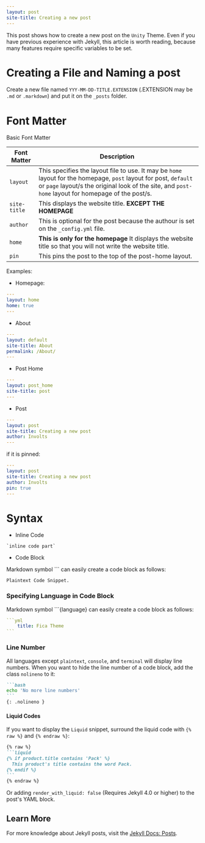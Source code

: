 ```yaml
---
layout: post
site-title: Creating a new post
---
```


This post shows how to create a new post on the `Unity` Theme. Even if you have previous experience with Jekyll, this article is worth reading, because many features require specific variables to be set.

# Creating a File and Naming a post

Create a new file named `YYY-MM-DD-TITLE.EXTENSION` (.EXTENSION may be `.md` or `.markdown`) and put it on the `_posts` folder.

# Font Matter

Basic Font Matter

|             Font Matter               |  Description
| --------------------------------------|------------------
| `layout`                             |  This specifies the layout file to use. It may be `home` layout for the homepage, `post` layout for post, `default` or `page` layout/s the original look of the site, and `post-home` layout for homepage of the post/s. 
| `site-title`                          | This displays the website title. **EXCEPT THE HOMEPAGE**
| `author`                              |  This is optional for the post because the authour is set on the `_config.yml` file.
| `home`                                | **This is only for the homepage** It displays the website title so that you will not write the website title.
| `pin`                              | This pins the post to the top of the post-home layout.

Examples:

- Homepage:

```yml
---
layout: home
home: true
---

```

- About

```yml
---
layout: default
site-title: About
permalink: /About/
---

```

- Post Home

```yml
---
layout: post_home
site-title: post
---
```

- Post

```yml
---
layout: post
site-title: Creating a new post
author: Involts
---
```

if it is pinned:
```yml
---
layout: post
site-title: Creating a new post
author: Involts
pin: true
---
```


# Syntax

- Inline Code

```
`inline code part`
```

- Code Block

Markdown symbol ``` can easily create a code block as follows:

```
Plaintext Code Snippet.
```
### Specifying Language in Code Block

  Markdown symbol ```{language} can easily create a code block as follows:

````yml
```yml
    title: Fica Theme
```
````

### Line Number

 All languages except `plaintext`, `console`, and `terminal` will display line numbers. When you want to hide the line number of a code block, add the class `nolineno` to it:

````markdown
```bash
echo 'No more line numbers'
```
{: .nolineno }
````

#### Liquid Codes

If you want to display the `Liquid` snippet, surround the liquid code with `{% raw %}` and `{% endraw %}`:

````markdown
{% raw %}
```liquid
{% if product.title contains 'Pack' %}
  This product's title contains the word Pack.
{% endif %}
```
{% endraw %}
````

Or adding `render_with_liquid: false` (Requires Jekyll 4.0 or higher) to the post's YAML block.

## Learn More

For more knowledge about Jekyll posts, visit the [Jekyll Docs: Posts](https://jekyllrb.com/docs/posts/).




